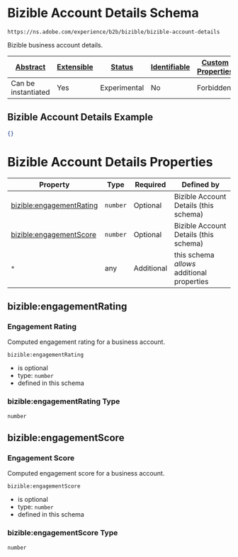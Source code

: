 
# Bizible Account Details Schema

```
https://ns.adobe.com/experience/b2b/bizible/bizible-account-details
```

Bizible business account details.

| [Abstract](../../../../../abstract.md) | [Extensible](../../../../../extensions.md) | [Status](../../../../../status.md) | [Identifiable](../../../../../id.md) | [Custom Properties](../../../../../extensions.md) | [Additional Properties](../../../../../extensions.md) | Defined In |
|----------------------------------------|--------------------------------------------|------------------------------------|--------------------------------------|---------------------------------------------------|-------------------------------------------------------|------------|
| Can be instantiated | Yes | Experimental | No | Forbidden | Permitted | [adobe/experience/b2b/bizible/bizible-account-details.schema.json](adobe/experience/b2b/bizible/bizible-account-details.schema.json) |

## Bizible Account Details Example
```json
{}
```

# Bizible Account Details Properties

| Property | Type | Required | Defined by |
|----------|------|----------|------------|
| [bizible:engagementRating](#bizibleengagementrating) | `number` | Optional | Bizible Account Details (this schema) |
| [bizible:engagementScore](#bizibleengagementscore) | `number` | Optional | Bizible Account Details (this schema) |
| `*` | any | Additional | this schema *allows* additional properties |

## bizible:engagementRating
### Engagement Rating

Computed engagement rating for a business account.

`bizible:engagementRating`
* is optional
* type: `number`
* defined in this schema

### bizible:engagementRating Type


`number`






## bizible:engagementScore
### Engagement Score

Computed engagement score for a business account.

`bizible:engagementScore`
* is optional
* type: `number`
* defined in this schema

### bizible:engagementScore Type


`number`





